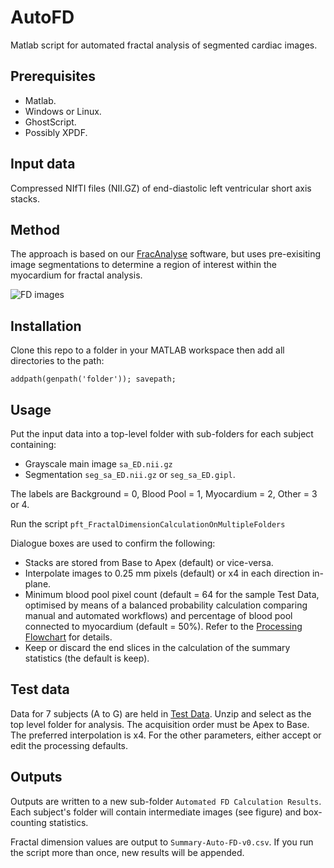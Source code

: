 # AutoFD
Matlab script for automated fractal analysis of segmented cardiac images.

## Prerequisites
- Matlab.
- Windows or Linux.
- GhostScript.
- Possibly XPDF.

## Input data

Compressed NIfTI files (NII.GZ) of end-diastolic left ventricular short axis stacks.

## Method

The approach is based on our [FracAnalyse](https://github.com/UK-Digital-Heart-Project/fracAnalyse) software, 
but uses pre-exisiting image segmentations to determine a region of interest within the myocardium for fractal analysis.  

![FD images](https://github.com/UK-Digital-Heart-Project/AutoFD/blob/master/FDworkflow.png)

## Installation
Clone this repo to a folder in your MATLAB workspace then add all directories to the path:

```addpath(genpath('folder')); savepath;```

## Usage
Put the input data into a top-level folder with sub-folders for each subject containing:
  * Grayscale main image  ```sa_ED.nii.gz```
  * Segmentation ```seg_sa_ED.nii.gz``` or ```seg_sa_ED.gipl```.

The labels are Background  = 0, Blood Pool  = 1, Myocardium  = 2, Other = 3 or 4.

Run the script ```pft_FractalDimensionCalculationOnMultipleFolders```

Dialogue boxes are used to confirm the following: 

  * Stacks are stored from Base to Apex (default) or vice-versa.
  * Interpolate images to 0.25 mm pixels (default) or x4 in each direction in-plane.
  * Minimum blood pool pixel count (default = 64 for the sample Test Data, optimised by means of a balanced probability calculation comparing manual and automated workflows) and percentage of blood pool connected to myocardium (default = 50%). Refer to the [Processing Flowchart](https://github.com/UK-Digital-Heart-Project/AutoFD/blob/master/Processing%20Flowchart.pdf) for details.
  * Keep or discard the end slices in the calculation of the summary statistics (the default is keep).
  
## Test data
Data for 7 subjects (A to G) are held in [Test Data](https://github.com/UK-Digital-Heart-Project/AutoFD/blob/master/Test%20data.zip). Unzip  and select as the top level folder for analysis. The acquisition order must be Apex to Base.
The preferred interpolation is x4. For the other parameters, either accept or edit the processing defaults.

## Outputs
Outputs are written to a new sub-folder ```Automated FD Calculation Results```.  Each subject's folder will contain intermediate images (see figure) and box-counting statistics.

Fractal dimension values are output to ```Summary-Auto-FD-v0.csv```. If you run the script more than once, new results will be appended.
